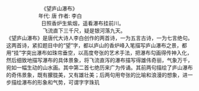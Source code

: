 <br>                            《望庐山瀑布》
<br>                             年代: 唐 作者: 李白
<br>                             日照香炉生紫烟，遥看瀑布挂前川。
<br>                             飞流直下三千尺，疑是银河落九天。
<br>《望庐山瀑布》是唐代大诗人李白创作的两首诗，一为五言古诗，一为七言绝句。这两首诗，紧扣题目中的“望”字，都以庐山的香炉峰入笔描写庐山瀑布之景，都用“挂”字突出瀑布如珠帘垂空，以高度夸张的艺术手法，把瀑布勾画得传神入化，然后细致地描写瀑布的具体景象，将飞流直泻的瀑布描写得雄伟奇丽，气象万千，宛如一幅生动的山水画。其中第二首七绝历来广为传诵。其前两句描绘了庐山瀑布的奇伟景象，既有朦胧美，又有雄壮美；后两句用夸张的比喻和浪漫的想象，进一步描绘瀑布的形象和气势，可谓字字珠玑
